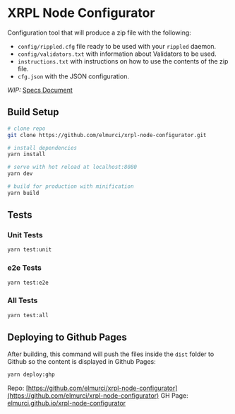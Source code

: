 # XRPL Node Configurator

Configuration tool that will produce a zip file with the following:

- `config/rippled.cfg` file ready to be used with your `rippled` daemon.
- `config/validators.txt` with information about Validators to be used.
- `instructions.txt` with instructions on how to use the contents of the zip file.
- `cfg.json` with the JSON configuration.

*WIP:* [Specs Document](https://docs.google.com/document/d/1OuXHtHLongNB7Xb2SrWLwqARWJdg_0x6LxGWH1pfwUQ/edit)

## Build Setup

``` bash
# clone repo
git clone https://github.com/elmurci/xrpl-node-configurator.git

# install dependencies
yarn install

# serve with hot reload at localhost:8080
yarn dev

# build for production with minification
yarn build
```

## Tests

### Unit Tests

```bash
yarn test:unit
```

### e2e Tests

```bash
yarn test:e2e
```

### All Tests

```bash
yarn test:all
```

## Deploying to Github Pages

After building, this command will push the files inside the `dist` folder to Github so the content is displayed in Github Pages:

```bash
yarn deploy:ghp
```

Repo: [https://github.com/elmurci/xrpl-node-configurator](https://github.com/elmurci/xrpl-node-configurator)
GH Page: [elmurci.github.io/xrpl-node-configurator](http://elmurci.github.io/xrpl-node-configurator)
